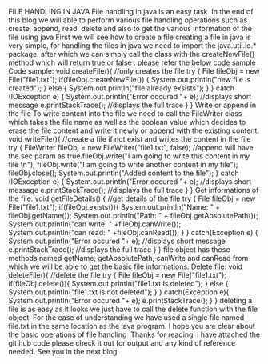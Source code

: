 FILE  HANDLING IN JAVA
File handling in java is an easy task 
In the end of this blog we will able to perform various file handling operations such as create, append, read, delete and also to get the various information of the file using java
First we will see how to create a file
creating a file in java is very simple, for handling the files in java we need to import the java.util.io.* package.
after which we can simply call the class with the createNewFile() method which will return true or false . please refer the below code sample
Code sample:
void createFile(){ //only creates the file
  try {
   File fileObj = new File("file1.txt");
   if(fileObj.createNewFile()) {
    System.out.println("new file is created");
   } else {
    System.out.println("file already exsists");
   }
 } catch (IOException e) {
   System.out.println("Error occured "+ e); //displays short message
   e.printStackTrace(); //displays the full trace
 }
}
Write or append in the file
To write content into the file we need to call the FileWriter class which takes the file name as well as the boolean value which decides to erase the file content and write it newly or append with the existing content.
void writeFile(){ //create a file if not exist and writes the content in the file
 try {
  FileWriter fileObj = new FileWriter("file1.txt", false); //append      will have the sec param as true
  fileObj.write("I am going to write this content in my file \n");
  fileObj.write("I am going to write another content in my file");
  fileObj.close();
  System.out.println("Added content to the file");
 } catch (IOException e) {
  System.out.println("Error occured "+ e); //displays short message
  e.printStackTrace(); //displays the full trace
 }
}
Get informations of the file:
void getFileDetails() { //get details of the file
 try {
   File fileObj = new File("file1.txt");
   if(fileObj.exists()){
    System.out.println("Name: " + fileObj.getName());
    System.out.println("Path: " + fileObj.getAbsolutePath());
    System.out.println("can write: " +fileObj.canWrite());
    System.out.println("can read: " +fileObj.canRead());
  }
} catch(Exception e) {
  System.out.println("Error occured "+ e); //displays short message
  e.printStackTrace(); //displays the full trace
}
}
file object has those methods named getName, getAbsolutePath, canWrite and canRead from which we will be able to get the basic file informations.
Delete file:
void deleteFile(){ //delete the file
 try {
  File fileObj = new File("file1.txt");
  if(fileObj.delete()){
    System.out.println("file1.txt is deleted");
  } else {
    System.out.println("file1.txt is not deleted");
  }
 } catch(Exception e){
  System.out.println("Error occured "+ e);
  e.printStackTrace();
 }
}
deleting a file is as easy as it looks we just have to call the delete function with the file object 
For the ease of understanding we have used a single file named file.txt in the same location as the java program.
I hope you are clear about the basic operations of file handling 
Thanks for reading 
i have attached the git hub code please check it out for output and any kind of reference needed.
See you in the next blog